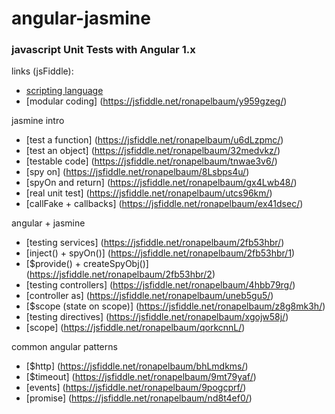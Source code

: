 # angular-jasmine
### javascript Unit Tests with Angular 1.x

links (jsFiddle):

- [scripting language](https://jsfiddle.net/ronapelbaum/d8s1not8/)
- [modular coding] (https://jsfiddle.net/ronapelbaum/y959gzeg/) 

jasmine intro
- [test a function] (https://jsfiddle.net/ronapelbaum/u6dLzpmc/)
- [test an object] (https://jsfiddle.net/ronapelbaum/32medvkz/)
- [testable code] (https://jsfiddle.net/ronapelbaum/tnwae3v6/)
- [spy on] (https://jsfiddle.net/ronapelbaum/8Lsbps4u/)
 - [spyOn and return] (https://jsfiddle.net/ronapelbaum/gx4Lwb48/)
 - [real unit test] (https://jsfiddle.net/ronapelbaum/utcs96km/)
- [callFake + callbacks] (https://jsfiddle.net/ronapelbaum/ex41dsec/)

angular + jasmine
- [testing services] (https://jsfiddle.net/ronapelbaum/2fb53hbr/)
 - [inject() + spyOn()] (https://jsfiddle.net/ronapelbaum/2fb53hbr/1)
 - [$provide() + createSpyObj()] (https://jsfiddle.net/ronapelbaum/2fb53hbr/2)
- [testing controllers] (https://jsfiddle.net/ronapelbaum/4hbb79rg/)
 - [controller as] (https://jsfiddle.net/ronapelbaum/uneb5gu5/)
 - [$scope (state on scope)] (https://jsfiddle.net/ronapelbaum/z8g8mk3h/)
- [testing directives] (https://jsfiddle.net/ronapelbaum/xgojw58j/)
 - [scope] (https://jsfiddle.net/ronapelbaum/qorkcnnL/)

common angular patterns
- [$http] (https://jsfiddle.net/ronapelbaum/bhLmdkms/)
- [$timeout] (https://jsfiddle.net/ronapelbaum/9mt79yaf/)
- [events] (https://jsfiddle.net/ronapelbaum/9pogcprf/)
- [promise] (https://jsfiddle.net/ronapelbaum/nd8t4ef0/)
